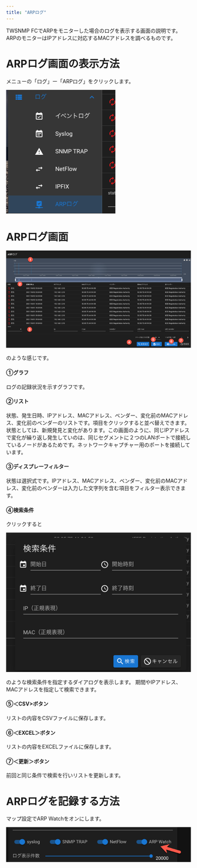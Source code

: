 ```yaml
---
title: "ARPログ"
---
```


TWSNMP FCでARPをモニターした場合のログを表示する画面の説明です。
ARPのモニターはIPアドレスに対応するMACアドレスを調べるものです。


# ARPログ画面の表示方法
メニューの「ログ」ー「ARPログ」をクリックします。

![](/images/books/twsnmpfc-manual/picture_pc_405881c0f87a8b14b16dba1e564ef1bc.png)

# ARPログ画面

![](/images/books/twsnmpfc-manual/picture_pc_abc90bc061fe9b97e53b230f28838431.png)

のような感じです。

#### ①グラフ
ログの記録状況を示すグラフです。

#### ②リスト
状態、発生日時、IPアドレス、MACアドレス、ベンダー、変化前のMACアドレス、変化前のベンダーのリストです。項目をクリックすると並べ替えできます。
状態としては、新規発見と変化があります。この画面のように、同じIPアドレスで変化が繰り返し発生していのは、同じセグメントに２つのLANポートで接続しているノードがあるためです。ネットワークキャプチャー用のポートを接続しています。

#### ③ディスプレーフィルター
状態は選択式です。IPアドレス、MACアドレス、ベンダー、変化前のMACアドレス、変化前のベンダーは入力した文字列を含む項目をフィルター表示できます。

#### ④検索条件
クリックすると

![](/images/books/twsnmpfc-manual/picture_pc_423293877060b911b845967e045552c4.png)

のような検索条件を指定するダイアログを表示します。
期間やIPアドレス、MACアドレスを指定して検索できます。

#### ⑤＜CSV>ボタン
リストの内容をCSVファイルに保存します。

#### ⑥＜EXCEL＞ボタン
リストの内容をEXCELファイルに保存します。

#### ⑦＜更新＞ボタン
前回と同じ条件で検索を行いリストを更新します。

# ARPログを記録する方法
マップ設定でARP Watchをオンにします。

![](/images/books/twsnmpfc-manual/picture_pc_288f30658bec481e29cc5e1c6838cc97.png)

